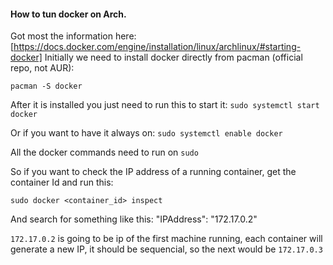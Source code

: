 #### How to tun docker on Arch.

Got most the information here: [https://docs.docker.com/engine/installation/linux/archlinux/#starting-docker]
Initially we need to install docker directly from pacman (official repo, not AUR):

`pacman -S docker`

After it is installed you just need to run this to start it:
`sudo systemctl start docker` 

Or if you want to have it always on:
`sudo systemctl enable docker`

All the docker commands need to run on `sudo`

So if you want to check the IP address of a running container, get the container Id and run this:

`sudo docker <container_id> inspect` 

And search for something like this: 
"IPAddress": "172.17.0.2"

`172.17.0.2` is going to be ip of the first machine running, each container will generate a new IP, it should be sequencial, so the next would be `172.17.0.3`